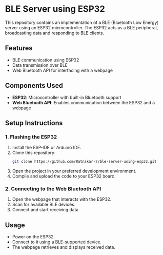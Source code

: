 # BLE Server using ESP32

This repository contains an implementation of a BLE (Bluetooth Low Energy) server using an ESP32 microcontroller. The ESP32 acts as a BLE peripheral, broadcasting data and responding to BLE clients.

## Features
- BLE communication using ESP32
- Data transmission over BLE
- Web Bluetooth API for interfacing with a webpage

## Components Used
- **ESP32**: Microcontroller with built-in Bluetooth support
- **Web Bluetooth API**: Enables communication between the ESP32 and a webpage

## Setup Instructions

### 1. Flashing the ESP32
1. Install the ESP-IDF or Arduino IDE.
2. Clone this repository:
   ```sh
   git clone https://github.com/Ratnakar-7/ble-server-using-esp32.git
   ```
3. Open the project in your preferred development environment.
4. Compile and upload the code to your ESP32 board.

### 2. Connecting to the Web Bluetooth API
1. Open the webpage that interacts with the ESP32.
2. Scan for available BLE devices.
3. Connect and start receiving data.

## Usage
- Power on the ESP32.
- Connect to it using a BLE-supported device.
- The webpage retrieves and displays received data.


